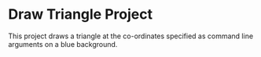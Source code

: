 # Draw Triangle Project

This project draws a triangle at the co-ordinates specified as command line arguments on a blue background.
